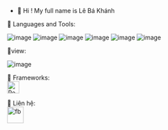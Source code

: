 
- 👋 Hi ! My full name is Lê Bá Khánh

🚀 Languages and Tools:

![image](https://user-images.githubusercontent.com/65387242/159687076-87e6602f-2939-4786-b248-60194f5752c1.png) ![image](https://user-images.githubusercontent.com/65387242/159687117-35f6ddd1-9b72-4df0-835d-e9a453ce3fb3.png)
![image](https://user-images.githubusercontent.com/65387242/159687135-be0cd00f-16c3-4581-af6a-ee5a227f208b.png)
![image](https://user-images.githubusercontent.com/65387242/159687154-63322a93-cd0a-4282-b3d4-31828c9c7196.png)
![image](https://user-images.githubusercontent.com/65387242/159687168-02a5f104-4299-4b5f-bd7f-0cfbca3c3377.png)
![image](https://camo.githubusercontent.com/bade1a981ea28e4692609fb96b97c36f880e3089de921988ff379b690498ad3a/68747470733a2f2f696d672e69636f6e73382e636f6d2f6e6f6c616e2f36342f6a6176612d636f666665652d6375702d6c6f676f2e706e67)

👀view:

![image](https://user-images.githubusercontent.com/65387242/159687925-1dfe54d3-0bae-4c73-8428-e56599908285.png)


🚀 Frameworks:<br/>
<a href="https://reactjs.org/" title="React" rel="nofollow">
       <img src="https://github.com/get-icon/geticon/raw/master/icons/react.svg" alt="React" width="28px" height="28px" style="max-width: 100%;">
</a>

👋 Liên hệ: <br/>
<a href="https://www.facebook.com/Leebask.KP/" title="Facebook" rel="nofollow">
       <img src="https://upload.wikimedia.org/wikipedia/commons/thumb/1/16/Facebook-icon-1.png/600px-Facebook-icon-1.png" alt="fb" width="38px" height="38px" style="max-width: 100%;">
</a>





